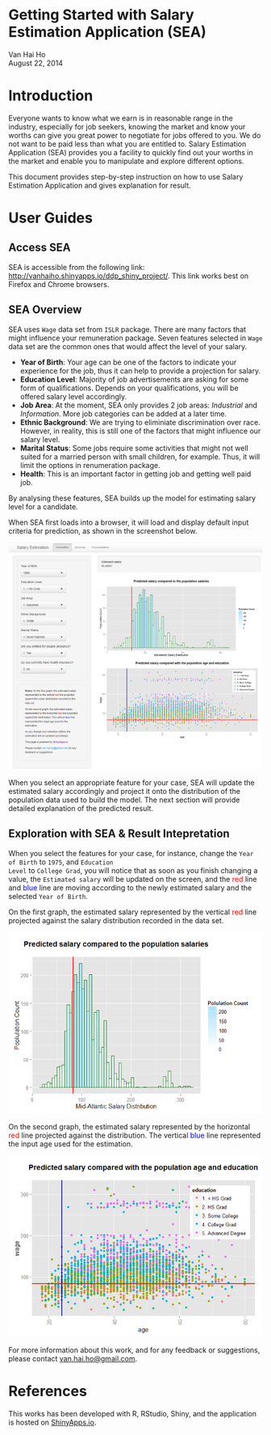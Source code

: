 # Getting Started with Salary Estimation Application (SEA)
Van Hai Ho  
August 22, 2014  

# Introduction

Everyone wants to know what we earn is in reasonable range in the industry, especially for job seekers, knowing the market and know your worths can give you great power to negotiate for jobs offered to you. We do not want to be paid less than what you are entitled to. Salary Estimation Application (SEA) provides you a facility to quickly find out your worths in the market and enable you to manipulate and explore different options. 

This document provides step-by-step instruction on how to use Salary Estimation Application and gives explanation for result.

# User Guides

## Access SEA

SEA is accessible from the following link: <http://vanhaiho.shinyapps.io/ddp_shiny_project/>. This link works best on Firefox and Chrome browsers. 

## SEA Overview 

SEA uses <code>Wage</code> data set from <code>ISLR</code> package. There are many factors that might influence your remuneration package. Seven features selected in <code>Wage</code> data set are the common ones that would affect the level of your salary.

- **Year of Birth**: Your age can be one of the factors to indicate your experience for the job, thus it can help to provide a projection for salary.
- **Education Level**: Majority of job advertisements are asking for some form of qualifications. Depends on your qualifications, you will be offered salary level accordingly.
- **Job Area**: At the moment, SEA only provides 2 job areas: *Industrial* and *Information*. More job categories can be added at a later time.
- **Ethnic Background**: We are trying to eliminiate discrimination over race. However, in reality, this is still one of the factors that might influence our salary level.
- **Marital Status**: Some jobs require some activities that might not well suited for a married person with small children, for example. Thus, it will limit the options in renumeration package.
- **Health**: This is an important factor in getting job and getting well paid job.

By analysing these features, SEA builds up the model for estimating salary level for a candidate.

When SEA first loads into a browser, it will load and display default input criteria for prediction, as shown in the screenshot below.

![Salary Estimation Application (SEA) UI](images/SEA_screenshot.png) 

When you select an appropriate feature for your case, SEA will update the estimated salary accordingly and project it onto the distribution of the population data used to build the model. The next section will provide detailed explanation of the predicted result.

## Exploration with SEA & Result Intepretation

When you select the features for your case, for instance, change the <code>Year of Birth</code> to <code>1975</code>, and <code>Education Level</code> to <code>College Grad</code>, you will notice that as soon as you finish changing a value, the <code>Estimated salary</code> will be updated on the screen, and the <font color="red">red</font> line and <font color="blue">blue</font> line are moving according to the newly estimated salary and the selected <code>Year of Birth</code>.



On the first graph, the estimated salary represented by the vertical <font color="red">red</font> line projected against the salary distribution recorded in the data set.

![plot of chunk predictedWagePlot](./salary_estimation_manual_files/figure-html/predictedWagePlot.png) 

On the second graph, the estimated salary represented by the horizontal <font color="red">red</font> line projected against the distribution. The vertical <font color="blue">blue</font> line represented the input age used for the estimation.

![plot of chunk wageAgeEduPlot](./salary_estimation_manual_files/figure-html/wageAgeEduPlot.png) 

For more information about this work, and for any feedback or suggestions, please contact <van.hai.ho@gmail.com>.

# References

This works has been developed with R, RStudio, Shiny, and the application is hosted on [ShinyApps.io](http://www.shinyapps.io).

